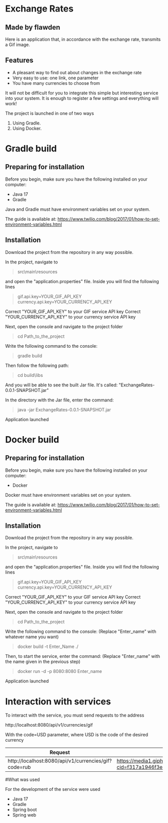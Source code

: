 # Exchange Rates
## Made by flawden

Here is an application that, in accordance with the exchange rate, transmits a Gif image.

## Features

- A pleasant way to find out about changes in the exchange rate
- Very easy to use: one link, one parameter
- You have many currencies to choose from

It will not be difficult for you to integrate this simple but interesting service into your system. It is enough to register a few settings and everything will work!

The project is launched in one of two ways
1. Using Gradle.
2. Using Docker.

# Gradle build
## Preparing for installation

Before you begin, make sure you have the following installed on your computer:
- Java 17
- Gradle

Java and Gradle must have environment variables set on your system. 

The guide is available at: https://www.twilio.com/blog/2017/01/how-to-set-environment-variables.html

## Installation

Download the project from the repository in any way possible. 

In the project, navigate to 

> src\main\resources 

and open the "application.properties" file.
Inside you will find the following lines

> gif.api.key=YOUR_GIF_API_KEY
> currency.api.key=YOUR_CURRENCY_API_KEY

Correct "YOUR_GIF_API_KEY" to your GIF service API key
Correct "YOUR_CURRENCY_API_KEY" to your currency service API key

Next, open the console and navigate to the project folder

> cd Path_to_the_project

Write the following command to the console:

> gradle build

Then follow the following path:

> cd build\libs

And you will be able to see the built Jar file. 
It's called: "ExchangeRates-0.0.1-SNAPSHOT.jar"

In the directory with the Jar file, enter the command: 

> java -jar ExchangeRates-0.0.1-SNAPSHOT.jar

Application launched 

# Docker build
## Preparing for installation

Before you begin, make sure you have the following installed on your computer:
- Docker

Docker must have environment variables set on your system. 

The guide is available at: https://www.twilio.com/blog/2017/01/how-to-set-environment-variables.html

## Installation

Download the project from the repository in any way possible. 

In the project, navigate to 

> src\main\resources 

and open the "application.properties" file.
Inside you will find the following lines

> gif.api.key=YOUR_GIF_API_KEY
> currency.api.key=YOUR_CURRENCY_API_KEY

Correct "YOUR_GIF_API_KEY" to your GIF service API key
Correct "YOUR_CURRENCY_API_KEY" to your currency service API key

Next, open the console and navigate to the project folder

> cd Path_to_the_project

Write the following command to the console:
(Replace "Enter_name" with whatever name you want)

> docker build -t Enter_Name ./

Then, to start the service, enter the command:
(Replace "Enter_name" with the name given in the previous step)

> docker run -d -p 8080:8080 Enter_name

Application launched 

# Interaction with services

To interact with the service, you must send requests to the address

http://localhost:8080/api/v1/currencies/gif

With the code=USD parameter, where USD is the code of the desired currency

| Request | Response |
| ------ | ------ |
| http://localhost:8080/api/v1/currencies/gif?code=rub | https://media1.giphy.com/media/vQSQPWM1zTtvtFeb7Y/giphy.gif?cid=f317a1946f3ea1c9c8a69a5b5030738e77b6a5f98888e12b&rid=giphy.gif&ct=g |

#What was used

For the development of the service were used

- Java 17
- Gradle
- Spring boot
- Spring web